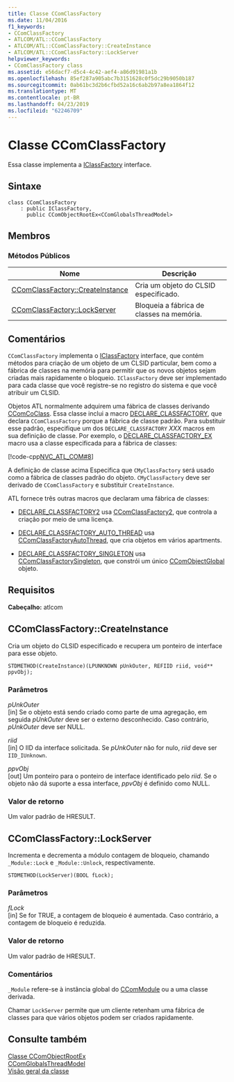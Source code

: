 ```yaml
---
title: Classe CComClassFactory
ms.date: 11/04/2016
f1_keywords:
- CComClassFactory
- ATLCOM/ATL::CComClassFactory
- ATLCOM/ATL::CComClassFactory::CreateInstance
- ATLCOM/ATL::CComClassFactory::LockServer
helpviewer_keywords:
- CComClassFactory class
ms.assetid: e56dacf7-d5c4-4c42-aef4-a86d91981a1b
ms.openlocfilehash: 85ef287a905abc7b3151628c0f5dc29b9050b187
ms.sourcegitcommit: 0ab61bc3d2b6cfbd52a16c6ab2b97a8ea1864f12
ms.translationtype: MT
ms.contentlocale: pt-BR
ms.lasthandoff: 04/23/2019
ms.locfileid: "62246709"
---
```

# <a name="ccomclassfactory-class"></a>Classe CComClassFactory

Essa classe implementa a [IClassFactory](/windows/desktop/api/unknwnbase/nn-unknwnbase-iclassfactory) interface.

## <a name="syntax"></a>Sintaxe

```
class CComClassFactory
    : public IClassFactory,
      public CComObjectRootEx<CComGlobalsThreadModel>
```

## <a name="members"></a>Membros

### <a name="public-methods"></a>Métodos Públicos

|Nome|Descrição|
|----------|-----------------|
|[CComClassFactory::CreateInstance](#createinstance)|Cria um objeto do CLSID especificado.|
|[CComClassFactory::LockServer](#lockserver)|Bloqueia a fábrica de classes na memória.|

## <a name="remarks"></a>Comentários

`CComClassFactory` implementa o [IClassFactory](/windows/desktop/api/unknwnbase/nn-unknwnbase-iclassfactory) interface, que contém métodos para criação de um objeto de um CLSID particular, bem como a fábrica de classes na memória para permitir que os novos objetos sejam criadas mais rapidamente o bloqueio. `IClassFactory` deve ser implementado para cada classe que você registre-se no registro do sistema e que você atribuir um CLSID.

Objetos ATL normalmente adquirem uma fábrica de classes derivando [CComCoClass](../../atl/reference/ccomcoclass-class.md). Essa classe inclui a macro [DECLARE_CLASSFACTORY](aggregation-and-class-factory-macros.md#declare_classfactory), que declara `CComClassFactory` porque a fábrica de classe padrão. Para substituir esse padrão, especifique um dos `DECLARE_CLASSFACTORY` *XXX* macros em sua definição de classe. Por exemplo, o [DECLARE_CLASSFACTORY_EX](aggregation-and-class-factory-macros.md#declare_classfactory_ex) macro usa a classe especificada para a fábrica de classes:

[!code-cpp[NVC_ATL_COM#8](../../atl/codesnippet/cpp/ccomclassfactory-class_1.h)]

A definição de classe acima Especifica que `CMyClassFactory` será usado como a fábrica de classes padrão do objeto. `CMyClassFactory` deve ser derivado de `CComClassFactory` e substituir `CreateInstance`.

ATL fornece três outras macros que declaram uma fábrica de classes:

- [DECLARE_CLASSFACTORY2](aggregation-and-class-factory-macros.md#declare_classfactory2) usa [CComClassFactory2](../../atl/reference/ccomclassfactory2-class.md), que controla a criação por meio de uma licença.

- [DECLARE_CLASSFACTORY_AUTO_THREAD](aggregation-and-class-factory-macros.md#declare_classfactory_auto_thread) usa [CComClassFactoryAutoThread](../../atl/reference/ccomclassfactoryautothread-class.md), que cria objetos em vários apartments.

- [DECLARE_CLASSFACTORY_SINGLETON](aggregation-and-class-factory-macros.md#declare_classfactory_singleton) usa [CComClassFactorySingleton](../../atl/reference/ccomclassfactorysingleton-class.md), que constrói um único [CComObjectGlobal](../../atl/reference/ccomobjectglobal-class.md) objeto.

## <a name="requirements"></a>Requisitos

**Cabeçalho:** atlcom

##  <a name="createinstance"></a>  CComClassFactory::CreateInstance

Cria um objeto do CLSID especificado e recupera um ponteiro de interface para esse objeto.

```
STDMETHOD(CreateInstance)(LPUNKNOWN pUnkOuter, REFIID riid, void** ppvObj);
```

### <a name="parameters"></a>Parâmetros

*pUnkOuter*<br/>
[in] Se o objeto está sendo criado como parte de uma agregação, em seguida *pUnkOuter* deve ser o externo desconhecido. Caso contrário, *pUnkOuter* deve ser NULL.

*riid*<br/>
[in] O IID da interface solicitada. Se *pUnkOuter* não for nulo, *riid* deve ser `IID_IUnknown`.

*ppvObj*<br/>
[out] Um ponteiro para o ponteiro de interface identificado pelo *riid*. Se o objeto não dá suporte a essa interface, *ppvObj* é definido como NULL.

### <a name="return-value"></a>Valor de retorno

Um valor padrão de HRESULT.

##  <a name="lockserver"></a>  CComClassFactory::LockServer

Incrementa e decrementa a módulo contagem de bloqueio, chamando `_Module::Lock` e `_Module::Unlock`, respectivamente.

```
STDMETHOD(LockServer)(BOOL fLock);
```

### <a name="parameters"></a>Parâmetros

*fLock*<br/>
[in] Se for TRUE, a contagem de bloqueio é aumentada. Caso contrário, a contagem de bloqueio é reduzida.

### <a name="return-value"></a>Valor de retorno

Um valor padrão de HRESULT.

### <a name="remarks"></a>Comentários

`_Module` refere-se à instância global do [CComModule](../../atl/reference/ccommodule-class.md) ou a uma classe derivada.

Chamar `LockServer` permite que um cliente retenham uma fábrica de classes para que vários objetos podem ser criados rapidamente.

## <a name="see-also"></a>Consulte também

[Classe CComObjectRootEx](../../atl/reference/ccomobjectrootex-class.md)<br/>
[CComGlobalsThreadModel](atl-typedefs.md#ccomglobalsthreadmodel)<br/>
[Visão geral da classe](../../atl/atl-class-overview.md)
